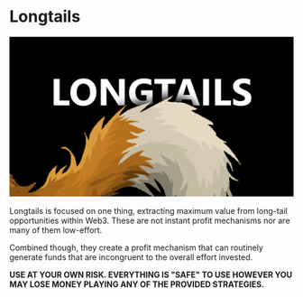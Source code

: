 # Longtails

![Longtails](longtails.png)

Longtails is focused on one thing, extracting maximum value from long-tail opportunities within Web3. These are not instant profit mechanisms nor are many of them low-effort. 

Combined though, they create a profit mechanism that can routinely generate funds that are incongruent to the overall effort invested.

**USE AT YOUR OWN RISK. EVERYTHING IS "SAFE" TO USE HOWEVER YOU MAY LOSE MONEY PLAYING ANY OF THE PROVIDED STRATEGIES.**